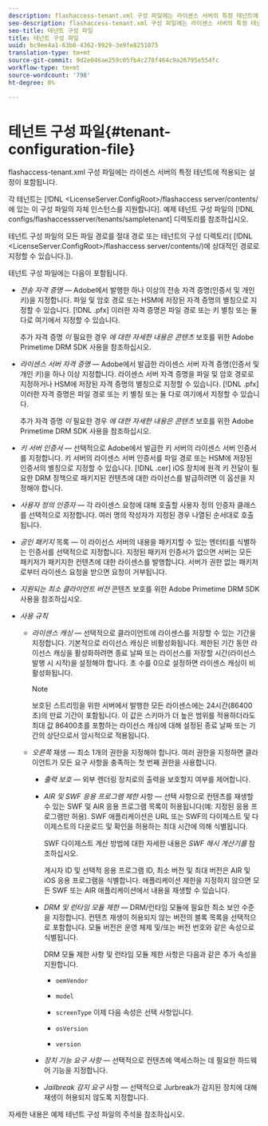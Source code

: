 ```yaml
---
description: flashaccess-tenant.xml 구성 파일에는 라이센스 서버의 특정 테넌트에 적용되는 설정이 포함됩니다.
seo-description: flashaccess-tenant.xml 구성 파일에는 라이센스 서버의 특정 테넌트에 적용되는 설정이 포함됩니다.
seo-title: 테넌트 구성 파일
title: 테넌트 구성 파일
uuid: bc9ee4a1-63b6-4362-9929-3e9fe8251075
translation-type: tm+mt
source-git-commit: 9d2e046ae259c05fb4c278f464c9a26795e554fc
workflow-type: tm+mt
source-wordcount: '798'
ht-degree: 0%

---
```



# 테넌트 구성 파일{#tenant-configuration-file}

flashaccess-tenant.xml 구성 파일에는 라이센스 서버의 특정 테넌트에 적용되는 설정이 포함됩니다.

각 테넌트는 [!DNL &lt;LicenseServer.ConfigRoot>/flashaccess server/contents/에 있는 이 구성 파일의 자체 인스턴스를 지원합니다<tenantname>]. 예제 테넌트 구성 파일의 [!DNL configs/flashaccessserver/tenants/sampletenant] 디렉토리를 참조하십시오.

테넌트 구성 파일의 모든 파일 경로를 절대 경로 또는 테넌트의 구성 디렉토리( [!DNL &lt;LicenseServer.ConfigRoot>/flashaccess server/contents/)에 상대적인 경로로 지정할 수 있습니다.<tenantname>]).

테넌트 구성 파일에는 다음이 포함됩니다.

* *전송 자격 증명* — Adobe에서 발행한 하나 이상의 전송 자격 증명(인증서 및 개인 키)을 지정합니다. 파일 및 암호 경로 또는 HSM에 저장된 자격 증명의 별칭으로 지정할 수 있습니다. [!DNL .pfx] 이러한 자격 증명은 파일 경로 또는 키 별칭 또는 둘 다로 여기에서 지정할 수 있습니다.

   추가 자격 증명 *이* 필요한 경우 *에 대한 자세한 내용은 콘텐츠* 보호를 위한 Adobe Primetime DRM SDK 사용을 참조하십시오.

* *라이센스 서버 자격 증명* — Adobe에서 발급한 라이센스 서버 자격 증명(인증서 및 개인 키)을 하나 이상 지정합니다. 라이센스 서버 자격 증명을 파일 및 암호 경로로 지정하거나 HSM에 저장된 자격 증명의 별칭으로 지정할 수 있습니다. [!DNL .pfx] 이러한 자격 증명은 파일 경로 또는 키 별칭 또는 둘 다로 여기에서 지정할 수 있습니다.

   추가 자격 증명 *이* 필요한 경우 *에 대한 자세한 내용은 콘텐츠* 보호를 위한 Adobe Primetime DRM SDK 사용을 참조하십시오.

* *키 서버 인증서* — 선택적으로 Adobe에서 발급한 키 서버의 라이센스 서버 인증서를 지정합니다. 키 서버의 라이센스 서버 인증서를 파일 경로 또는 HSM에 저장된 인증서의 별칭으로 지정할 수 있습니다. [!DNL .cer] iOS 장치에 원격 키 전달이 필요한 DRM 정책으로 패키지된 컨텐츠에 대한 라이선스를 발급하려면 이 옵션을 지정해야 합니다.

* *사용자 정의 인증자* — 각 라이센스 요청에 대해 호출할 사용자 정의 인증자 클래스를 선택적으로 지정합니다. 여러 명의 작성자가 지정된 경우 나열된 순서대로 호출됩니다.
* *공인 패키지* 목록 — 이 라이선스 서버의 내용을 패키지할 수 있는 엔터티를 식별하는 인증서를 선택적으로 지정합니다. 지정된 패키저 인증서가 없으면 서버는 모든 패키저가 패키지한 컨텐츠에 대한 라이센스를 발행합니다. 서버가 권한 없는 패키저로부터 라이센스 요청을 받으면 요청이 거부됩니다.
* *지원되는 최소 클라이언트 버전* 콘텐츠 보호를 위한 Adobe Primetime DRM SDK 사용을 참조하십시오.

* *사용 규칙*

   * *라이센스 캐싱* — 선택적으로 클라이언트에 라이센스를 저장할 수 있는 기간을 지정합니다. 기본적으로 라이선스 캐싱은 비활성화됩니다. 제한된 기간 동안 라이선스 캐싱을 활성화하려면 종료 날짜 또는 라이선스를 저장할 시간(라이선스 발행 시 시작)을 설정해야 합니다. 초 수를 0으로 설정하면 라이센스 캐싱이 비활성화됩니다.

      >[!NOTE]
      >
      >보호된 스트리밍을 위한 서버에서 발행한 모든 라이센스에는 24시간(86400초)의 만료 기간이 포함됩니다. 이 값은 스키마가 더 높은 범위를 적용하더라도 최대 값 86400초를 포함하는 라이선스 캐싱에 대해 설정된 종료 날짜 또는 기간의 상단으로서 암시적으로 적용됩니다.

   * *오른쪽* 재생 — 최소 1개의 권한을 지정해야 합니다. 여러 권한을 지정하면 클라이언트가 모든 요구 사항을 충족하는 첫 번째 권한을 사용합니다.

      * *출력 보호* — 외부 렌더링 장치로의 출력을 보호할지 여부를 제어합니다.
      * *AIR 및 SWF 응용 프로그램 제한* 사항 — 선택 사항으로 컨텐츠를 재생할 수 있는 SWF 및 AIR 응용 프로그램 목록이 허용됩니다(예: 지정된 응용 프로그램만 허용). SWF 애플리케이션은 URL 또는 SWF의 다이제스트 및 다이제스트의 다운로드 및 확인을 허용하는 최대 시간에 의해 식별됩니다.

         SWF 다이제스트 계산 방법에 대한 자세한 내용은 *SWF 해시 계산기를* 참조하십시오.

         게시자 ID 및 선택적 응용 프로그램 ID, 최소 버전 및 최대 버전은 AIR 및 iOS 응용 프로그램을 식별합니다. 애플리케이션 제한을 지정하지 않으면 모든 SWF 또는 AIR 애플리케이션에서 내용을 재생할 수 있습니다.

      * *DRM 및 런타임 모듈 제한* — DRM/런타임 모듈에 필요한 최소 보안 수준을 지정합니다. 컨텐츠 재생이 허용되지 않는 버전의 블록 목록을 선택적으로 포함합니다. 모듈 버전은 운영 체제 및/또는 버전 번호와 같은 속성으로 식별됩니다.

         DRM 모듈 제한 사항 및 런타임 모듈 제한 사항은 다음과 같은 추가 속성을 지원합니다.

         * `oemVendor`
         * `model`
         * `screenType`
         이제 다음 속성은 선택 사항입니다.

         * `osVersion`
         * `version`
      * *장치 기능 요구 사항* — 선택적으로 컨텐츠에 액세스하는 데 필요한 하드웨어 기능을 지정합니다.
      * *Jailbreak 감지 요구* 사항 — 선택적으로 Jurbreak가 감지된 장치에 대해 재생이 허용되지 않도록 지정합니다.



자세한 내용은 예제 테넌트 구성 파일의 주석을 참조하십시오.
